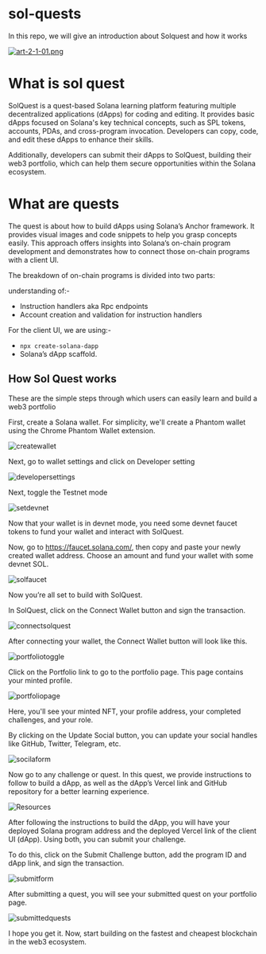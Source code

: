 # sol-quests
In this repo, we will give an introduction about Solquest and how it works

[![art-2-1-01.png](https://i.postimg.cc/5NjZvS49/art-2-1-01.png)](https://postimg.cc/JGV6CJHS)

# What is sol quest

SolQuest is a quest-based Solana learning platform featuring multiple decentralized applications (dApps) for coding and editing. It provides basic dApps focused on Solana's key technical concepts, such as SPL tokens, accounts, PDAs, and cross-program invocation. Developers can copy, code, and edit these dApps to enhance their skills.

Additionally, developers can submit their dApps to SolQuest, building their web3 portfolio, which can help them secure opportunities within the Solana ecosystem.

# What are quests

The quest is about how to build dApps using Solana’s Anchor framework. It provides visual images and code snippets to help you grasp concepts easily. This approach offers insights into Solana’s on-chain program development and demonstrates how to connect those on-chain programs with a client UI.

The breakdown of on-chain programs is divided into two parts:

understanding of:-

- Instruction handlers aka Rpc endpoints
- Account creation and validation for instruction handlers

For the client UI, we are using:-

- `npx create-solana-dapp`
- Solana’s dApp scaffold.

## How Sol Quest works

These are the simple steps through which users can easily learn and build a web3 portfolio 

First, create a Solana wallet. For simplicity, we'll create a Phantom wallet using the Chrome Phantom Wallet extension.

![createwallet](/ChallangeViews/quiz/createwallet.jpeg)

Next, go to wallet settings and click on Developer setting 

![developersettings](/ChallangeViews/quiz/setdev.jpeg)

Next, toggle the Testnet mode 

![setdevnet](/ChallangeViews/quiz/toggletest.jpeg)

Now that your wallet is in devnet mode, you need some devnet faucet tokens to fund your wallet and interact with SolQuest.

Now, go to https://faucet.solana.com/, then copy and paste your newly created wallet address. Choose an amount and fund your wallet with some devnet SOL.

![solfaucet](/ChallangeViews/quiz/faucet.jpeg)

Now you’re all set to build with SolQuest.

In SolQuest, click on the Connect Wallet button and sign the transaction.

![connectsolquest](/ChallangeViews/quiz/connect.jpeg)

After connecting your wallet, the Connect Wallet button will look like this.

![portfoliotoggle](/ChallangeViews/quiz/porttoggle.jpeg)

Click on the Portfolio link to go to the portfolio page. This page contains your minted profile.

![portfoliopage](/ChallangeViews/quiz/potland.jpeg)

Here, you'll see your minted NFT, your profile address, your completed challenges, and your role.

By clicking on the Update Social button, you can update your social handles like GitHub, Twitter, Telegram, etc.

![socilaform](/ChallangeViews/quiz/socform.jpeg)

Now go to any challenge or quest. In this quest, we provide instructions to follow to build a dApp, as well as the dApp’s Vercel link and GitHub repository for a better learning experience.

![Resources](/ChallangeViews/quiz/resources.jpeg)

After following the instructions to build the dApp, you will have your deployed Solana program address and the deployed Vercel link of the client UI (dApp). Using both, you can submit your challenge.

To do this, click on the Submit Challenge button, add the program ID and dApp link, and sign the transaction.

![submitform](/ChallangeViews/quiz/submitchallange.jpeg)

After submitting a quest, you will see your submitted quest on your portfolio page.

![submittedquests](/ChallangeViews/quiz/submitesquest.jpeg)

I hope you get it. Now, start building on the fastest and cheapest blockchain in the web3 ecosystem.












